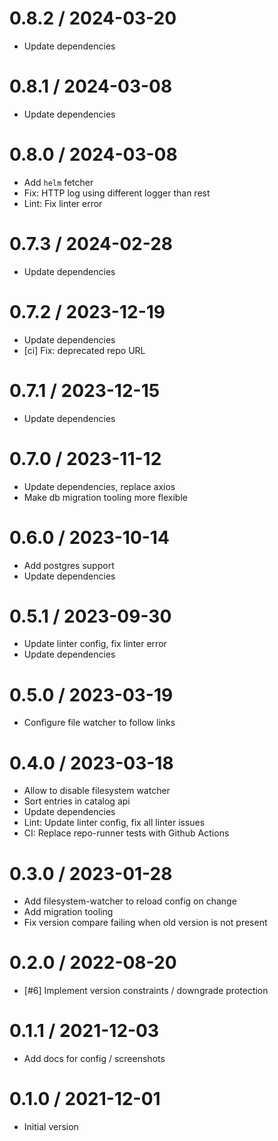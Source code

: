 # 0.8.2 / 2024-03-20

  * Update dependencies

# 0.8.1 / 2024-03-08

  * Update dependencies

# 0.8.0 / 2024-03-08

  * Add `helm` fetcher
  * Fix: HTTP log using different logger than rest
  * Lint: Fix linter error

# 0.7.3 / 2024-02-28

  * Update dependencies

# 0.7.2 / 2023-12-19

  * Update dependencies
  * [ci] Fix: deprecated repo URL

# 0.7.1 / 2023-12-15

  * Update dependencies

# 0.7.0 / 2023-11-12

  * Update dependencies, replace axios
  * Make db migration tooling more flexible

# 0.6.0 / 2023-10-14

  * Add postgres support
  * Update dependencies

# 0.5.1 / 2023-09-30

  * Update linter config, fix linter error
  * Update dependencies

# 0.5.0 / 2023-03-19

  * Configure file watcher to follow links

# 0.4.0 / 2023-03-18

  * Allow to disable filesystem watcher
  * Sort entries in catalog api
  * Update dependencies
  * Lint: Update linter config, fix all linter issues
  * CI: Replace repo-runner tests with Github Actions

# 0.3.0 / 2023-01-28

  * Add filesystem-watcher to reload config on change
  * Add migration tooling
  * Fix version compare failing when old version is not present

# 0.2.0 / 2022-08-20

  * [#6] Implement version constraints / downgrade protection

# 0.1.1 / 2021-12-03

  * Add docs for config / screenshots

# 0.1.0 / 2021-12-01

  * Initial version
